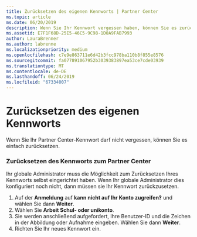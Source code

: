 ```yaml
---
title: Zurücksetzen des eigenen Kennworts | Partner Center
ms.topic: article
ms.date: 06/20/2019
description: Wenn Sie Ihr Kennwort vergessen haben, können Sie es zurücksetzen.
ms.assetid: E7F1F68D-25E5-46C5-9C98-1D0A9FAB7993
author: LauraBrenner
ms.author: labrenne
ms.localizationpriority: medium
ms.openlocfilehash: c7e9e863711e6d42b3fcc978ba110b8f855e8576
ms.sourcegitcommit: fa077891067952b3039383897ea53ce7cde03939
ms.translationtype: MT
ms.contentlocale: de-DE
ms.lasthandoff: 06/24/2019
ms.locfileid: "67334007"
---
```

# <a name="reset-my-password"></a>Zurücksetzen des eigenen Kennworts

Wenn Sie Ihr Partner Center-Kennwort darf nicht vergessen, können Sie es einfach zurücksetzen.

### <a name="to-reset-your-password-to-partner-center"></a>Zurücksetzen des Kennworts zum Partner Center

Ihr globale Administrator muss die Möglichkeit zum Zurücksetzen Ihres Kennworts selbst eingerichtet haben. Wenn Ihr globale Administrator dies konfiguriert noch nicht, dann müssen sie Ihr Kennwort zurückzusetzen. 

1. Auf der **Anmeldung** auf **kann nicht auf Ihr Konto zugreifen?** und wählen Sie dann **Weiter**.
2. Wählen Sie **Arbeit Schul- oder unikonto**.
3. Sie werden anschließend aufgefordert, Ihre Benutzer-ID und die Zeichen in der Abbildung oder Aufnahme eingeben. Wählen Sie dann **Weiter**.
4. Richten Sie Ihr neues Kennwort ein.
